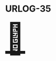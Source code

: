 # URLOG-35

<!-- Hei, Neno! Jeg lagde en ny markdown-mal som jeg håper passer bedre for URLOG. —Teodor -->

<a href="https://yizzle.com/whatthehex/" style="font-size: 10vw; text-align:center;" target="_blank"><div>🚪</div></a>